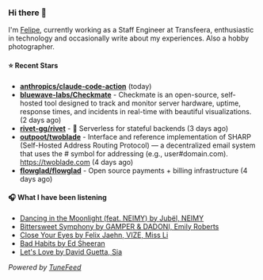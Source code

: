 ### Hi there 👋

I'm [Felipe](https://felipevm.com), currently working as a Staff Engineer at Transfeera, enthusiastic in technology and occasionally write about my experiences. Also a hobby photographer.

#### ⭐ Recent Stars
- **[anthropics/claude-code-action](https://github.com/anthropics/claude-code-action)** (today)
- **[bluewave-labs/Checkmate](https://github.com/bluewave-labs/Checkmate)** - Checkmate is an open-source, self-hosted tool designed to track and monitor server hardware, uptime, response times, and incidents in real-time with beautiful visualizations. (2 days ago)
- **[rivet-gg/rivet](https://github.com/rivet-gg/rivet)** - 🔩 Serverless for stateful backends (3 days ago)
- **[outpoot/twoblade](https://github.com/outpoot/twoblade)** - Interface and reference implementation of SHARP (Self-Hosted Address Routing Protocol) — a decentralized email system that uses the # symbol for addressing (e.g., user#domain.com). https://twoblade.com (4 days ago)
- **[flowglad/flowglad](https://github.com/flowglad/flowglad)** - Open source payments &#43; billing infrastructure (4 days ago)

#### 🎧 What I have been listening
- [Dancing in the Moonlight (feat. NEIMY) by Jubël, NEIMY](https://open.spotify.com/track/4GSDkZt7GcmzBWmsMcpaVO)
- [Bittersweet Symphony by GAMPER &amp; DADONI, Emily Roberts](https://open.spotify.com/track/0Gp23ds4JDUwan98IfNNL5)
- [Close Your Eyes by Felix Jaehn, VIZE, Miss Li](https://open.spotify.com/track/7N06jo3EnV792VFaG8vuW6)
- [Bad Habits by Ed Sheeran](https://open.spotify.com/track/3rmo8F54jFF8OgYsqTxm5d)
- [Let&#39;s Love by David Guetta, Sia](https://open.spotify.com/track/6lhZLbb0czULpjb2kFryPS)

_Powered by [TuneFeed](https://tunefeed.app?ref=github.com)_
